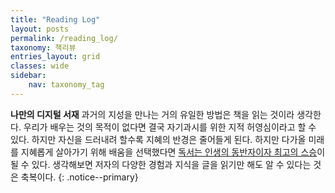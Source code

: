 ```yaml
---
title: "Reading Log"
layout: posts
permalink: /reading_log/
taxonomy: 책리뷰
entries_layout: grid
classes: wide
sidebar:
    nav: taxonomy_tag
---
```

**나만의 디지털 서재** 과거의 지성을 만나는 거의 유일한 방법은 책을 읽는 것이라 생각한다. 우리가 배우는 것의 목적이 없다면 결국 자기과시를 위한 지적 허영심이라고 할 수 있다. 하지만 자신을 드러내려 할수록 지혜의 반경은 줄어들게 된다. 하지만 다가올 미래를 지혜롭게 살아가기 위해 배움을 선택했다면 [독서는 인생의 동반자이자 최고의 스승](#)이 될 수 있다. 생각해보면 저자의 다양한 경험과 지식을 글을 읽기만 해도 알 수 있다는 것은 축복이다.
{: .notice--primary}